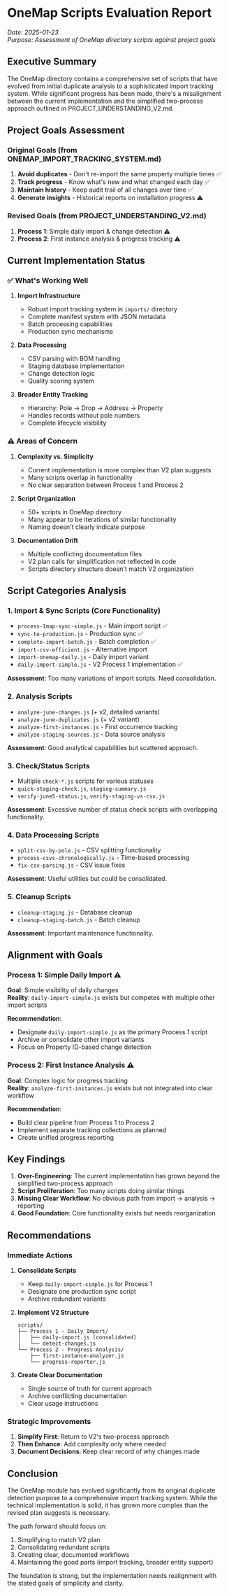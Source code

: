 # OneMap Scripts Evaluation Report

*Date: 2025-01-23*  
*Purpose: Assessment of OneMap directory scripts against project goals*

## Executive Summary

The OneMap directory contains a comprehensive set of scripts that have evolved from initial duplicate analysis to a sophisticated import tracking system. While significant progress has been made, there's a misalignment between the current implementation and the simplified two-process approach outlined in PROJECT_UNDERSTANDING_V2.md.

## Project Goals Assessment

### Original Goals (from ONEMAP_IMPORT_TRACKING_SYSTEM.md)
1. **Avoid duplicates** - Don't re-import the same property multiple times ✅
2. **Track progress** - Know what's new and what changed each day ✅
3. **Maintain history** - Keep audit trail of all changes over time ✅
4. **Generate insights** - Historical reports on installation progress ⚠️

### Revised Goals (from PROJECT_UNDERSTANDING_V2.md)
1. **Process 1**: Simple daily import & change detection ⚠️
2. **Process 2**: First instance analysis & progress tracking ⚠️

## Current Implementation Status

### ✅ What's Working Well

1. **Import Infrastructure**
   - Robust import tracking system in `imports/` directory
   - Complete manifest system with JSON metadata
   - Batch processing capabilities
   - Production sync mechanisms

2. **Data Processing**
   - CSV parsing with BOM handling
   - Staging database implementation
   - Change detection logic
   - Quality scoring system

3. **Broader Entity Tracking**
   - Hierarchy: Pole → Drop → Address → Property
   - Handles records without pole numbers
   - Complete lifecycle visibility

### ⚠️ Areas of Concern

1. **Complexity vs. Simplicity**
   - Current implementation is more complex than V2 plan suggests
   - Many scripts overlap in functionality
   - No clear separation between Process 1 and Process 2

2. **Script Organization**
   - 50+ scripts in OneMap directory
   - Many appear to be iterations of similar functionality
   - Naming doesn't clearly indicate purpose

3. **Documentation Drift**
   - Multiple conflicting documentation files
   - V2 plan calls for simplification not reflected in code
   - Scripts directory structure doesn't match V2 organization

## Script Categories Analysis

### 1. Import & Sync Scripts (Core Functionality)
- `process-1map-sync-simple.js` - Main import script ✅
- `sync-to-production.js` - Production sync ✅
- `complete-import-batch.js` - Batch completion ✅
- `import-csv-efficient.js` - Alternative import
- `import-onemap-daily.js` - Daily import variant
- `daily-import-simple.js` - V2 Process 1 implementation ✅

**Assessment**: Too many variations of import scripts. Need consolidation.

### 2. Analysis Scripts
- `analyze-june-changes.js` (+ v2, detailed variants)
- `analyze-june-duplicates.js` (+ v2 variant)
- `analyze-first-instances.js` - First occurrence tracking
- `analyze-staging-sources.js` - Data source analysis

**Assessment**: Good analytical capabilities but scattered approach.

### 3. Check/Status Scripts
- Multiple `check-*.js` scripts for various statuses
- `quick-staging-check.js`, `staging-summary.js`
- `verify-june5-status.js`, `verify-staging-vs-csv.js`

**Assessment**: Excessive number of status check scripts with overlapping functionality.

### 4. Data Processing Scripts
- `split-csv-by-pole.js` - CSV splitting functionality
- `process-csvs-chronologically.js` - Time-based processing
- `fix-csv-parsing.js` - CSV issue fixes

**Assessment**: Useful utilities but could be consolidated.

### 5. Cleanup Scripts
- `cleanup-staging.js` - Database cleanup
- `cleanup-staging-batch.js` - Batch cleanup

**Assessment**: Important maintenance functionality.

## Alignment with Goals

### Process 1: Simple Daily Import ⚠️
**Goal**: Simple visibility of daily changes  
**Reality**: `daily-import-simple.js` exists but competes with multiple other import scripts

**Recommendation**: 
- Designate `daily-import-simple.js` as the primary Process 1 script
- Archive or consolidate other import variants
- Focus on Property ID-based change detection

### Process 2: First Instance Analysis ⚠️
**Goal**: Complex logic for progress tracking  
**Reality**: `analyze-first-instances.js` exists but not integrated into clear workflow

**Recommendation**:
- Build clear pipeline from Process 1 to Process 2
- Implement separate tracking collections as planned
- Create unified progress reporting

## Key Findings

1. **Over-Engineering**: The current implementation has grown beyond the simplified two-process approach
2. **Script Proliferation**: Too many scripts doing similar things
3. **Missing Clear Workflow**: No obvious path from import → analysis → reporting
4. **Good Foundation**: Core functionality exists but needs reorganization

## Recommendations

### Immediate Actions
1. **Consolidate Scripts**
   - Keep `daily-import-simple.js` for Process 1
   - Designate one production sync script
   - Archive redundant variants

2. **Implement V2 Structure**
   ```
   scripts/
   ├── Process 1 - Daily Import/
   │   ├── daily-import.js (consolidated)
   │   └── detect-changes.js
   └── Process 2 - Progress Analysis/
       ├── first-instance-analyzer.js
       └── progress-reporter.js
   ```

3. **Create Clear Documentation**
   - Single source of truth for current approach
   - Archive conflicting documentation
   - Clear usage instructions

### Strategic Improvements
1. **Simplify First**: Return to V2's two-process approach
2. **Then Enhance**: Add complexity only where needed
3. **Document Decisions**: Keep clear record of why changes made

## Conclusion

The OneMap module has evolved significantly from its original duplicate detection purpose to a comprehensive import tracking system. While the technical implementation is solid, it has grown more complex than the revised plan suggests is necessary. 

The path forward should focus on:
1. Simplifying to match V2 plan
2. Consolidating redundant scripts
3. Creating clear, documented workflows
4. Maintaining the good parts (import tracking, broader entity support)

The foundation is strong, but the implementation needs realignment with the stated goals of simplicity and clarity.